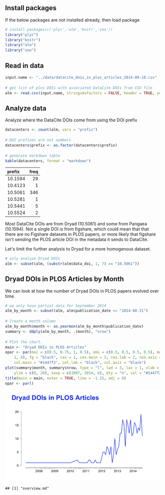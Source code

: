 ## Install packages 

If the below packages are not installed already, then load package


```r
# install.packages(c('plyr','alm','knitr','zoo'))
library("plyr")
library("knitr")
library("alm")
library("zoo")
```


## Read in data


```r
input.name <- "../data/datacite_dois_in_plos_articles_2014-09-10.csv"

# get list of plos DOIs with associated DataCite DOIs from CSV file
alm <- read.csv(input.name, stringsAsFactors = FALSE, header = TRUE, sep = ",")
```


## Analyze data

Analyze where the DataCite DOIs come from using the DOI prefix

```r
datacenters <- count(alm, vars = "prefix")

# DOI prefixes are not numbers
datacenters$prefix <- as.factor(datacenters$prefix)

# generate markdown table
kable(datacenters, format = "markdown")
```

|prefix   |  freq|
|:--------|-----:|
|10.1594  |    29|
|10.4123  |     1|
|10.5061  |   346|
|10.5281  |     1|
|10.5441  |     5|
|10.5524  |     2|


Most DataCite DOIs are from Dryad (10.5061) and some from Pangaea (10.1594). Not a single DOI is from figshare, which could mean that that there are no Figshare datasets in PLOS papers, or more likely that figshare isn't sending the PLOS article DOI in the metadata it sends to DataCite.

Let's limit the further analysis to Dryad for a more homogenous dataset.


```r
# only analyze Dryad DOIs
alm <- subset(alm, (substr(alm$data_doi, 1, 7) == "10.5061"))
```


## Dryad DOIs in PLOS Articles by Month

We can look at how the number of Dryad DOIs in PLOS papers evolved over time.


```r
# we only have partial data for September 2014
alm_by_month <- subset(alm, alm$publication_date <= "2014-08-31")

# Create a month column
alm_by_month$month <- as.yearmon(alm_by_month$publication_date)
summary <- ddply(alm_by_month, .(month), "nrow")

# Plot the chart.
main <- "Dryad DOIs in PLOS Articles"
opar <- par(mai = c(0.5, 0.75, 1, 0.5), omi = c(0.5, 0.5, 0.5, 0.5), mgp = c(3, 
    1, 0), fg = "black", cex = 1, cex.main = 3, cex.lab = 2, cex.axis = 1.5, 
    col.main = "#1447f2", col.lab = "black", col.axis = "black")
plot(summary$month, summary$nrow, type = "l", lwd = 3, las = 1, xlab = NA, ylab = NA, 
    ylim = c(0, 20), xaxp = c(2007, 2014, 6), bty = "n", col = "#1447f2")
title(main = main, outer = TRUE, line = -1.25, adj = 0)
opar <- par()
```

![plot of chunk unnamed-chunk-5](figure/unnamed-chunk-5.png) 





```
## [1] "overview.md"
```




